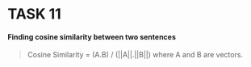 # TASK 11
#### Finding cosine similarity between two sentences
> Cosine Similarity = (A.B) / (||A||.||B||) where A and B are vectors.